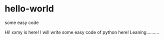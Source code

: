 # hello-world
some easy code

Hi!
xxmy is here! I will write some easy code of python here! 
Leaning..........
